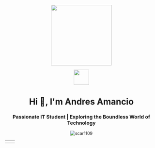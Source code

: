 <div id='header' align='center'>
  <img src="https://media.giphy.com/media/JWuBH9rCO2uZuHBFpm/giphy.gif" width="200" />
<p align="center"><picture align="center"><img align="center" src = "https://github.com/7oSkaaa/7oSkaaa/blob/main/Images/about_me.gif?raw=true" width = 50px></picture></p>
<h1 align="center">Hi 👋, I'm Andres Amancio</h1>
<h3 align="center">Passionate IT Student | Exploring the Boundless World of Technology</h3>
<p align="center"> <img src="https://media.giphy.com/media/JWuBH9rCO2uZuHBFpm/giphy.gif" alt="scar1109" /> </p>

<table align="center">
<tr border="none">
<td width="50%" align="left">
